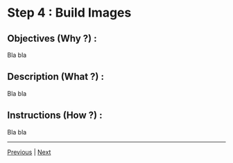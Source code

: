 Step 4 : Build Images
==

Objectives (Why ?) :
--
Bla bla

Description (What ?) :
--
Bla bla

Instructions (How ?) :
--
Bla bla

---
<A href="https://github.com/babonet13/HostYourNode/tree/master/HowTo/3_DefineDockerfiles">Previous<A/> | <A href="https://github.com/babonet13/HostYourNode/tree/master/HowTo/5_DeployContainer">Next<A/> 

